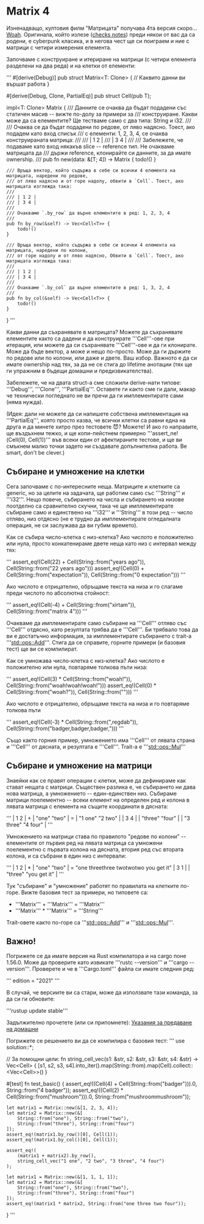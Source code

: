 # Matrix 4

Изненадващо, култовия филм "Матрицата" получава 4та версия скоро... [Woah](https://www.youtube.com/watch?v=9ix7TUGVYIo). Оригинала, който излезе ([checks notes](https://en.wikipedia.org/wiki/The_Matrix)) преди някои от вас да са родени, е cyberpunk класика, и в негова чест ще си поиграем и ние с матрици с четири измерения елемента.

Започваме с конструиране и итериране на матрици (с четири елемента разделени на два реда) и на клетки от елементи:

'''
#[derive(Debug)]
pub struct Matrix<T: Clone> {
    // Каквито данни ви вършат работа
}

#[derive(Debug, Clone, PartialEq)]
pub struct Cell<T>(pub T);

impl<T: Clone> Matrix<T> {
    /// Данните се очаква да бъдат подадени със статичен масив -- вижте по-долу за примери за
    /// конструиране. Какви може да са елементите? Ще тестваме само с два типа: String и i32.
    ///
    /// Очаква се да бъдат подадени по редове, от ляво надясно. Тоест, ако подадем като вход списък
    /// с елементи: 1, 2, 3, 4, се очаква конструираната матрица:
    ///
    /// | 1 2 |
    /// | 3 4 |
    ///
    /// Забележете, че подаваме като вход някакъв slice -- reference тип. Не очакваме матрицата да
    /// държи reference, клонирайте си данните, за да имате ownership.
    ///
    pub fn new(data: &[T; 4]) -> Matrix<T> {
        todo!()
    }

    /// Връща вектор, който съдържа в себе си всички 4 елемента на матрицата, наредени по редове,
    /// от ляво надясно и от горе надолу, обвити в `Cell`. Тоест, ако матрицата изглежда така:
    ///
    /// | 1 2 |
    /// | 3 4 |
    ///
    /// Очакваме `.by_row` да върне елементите в ред: 1, 2, 3, 4
    ///
    pub fn by_row(&self) -> Vec<Cell<T>> {
        todo!()
    }

    /// Връща вектор, който съдържа в себе си всички 4 елемента на матрицата, наредени по колони,
    /// от горе надолу и от ляво надясно, Обвити в `Cell`. Тоест, ако матрицата изглежда така:
    ///
    /// | 1 2 |
    /// | 3 4 |
    ///
    /// Очакваме `.by_col` да върне елементите в ред: 1, 3, 2, 4
    ///
    pub fn by_col(&self) -> Vec<Cell<T>> {
        todo!()
    }
}
'''

Какви данни да съхранявате в матрицата? Можете да съхранявате елементите както са дадени и да конструирате '''Cell'''-ове при итерация, или можете да си съхранявате '''Cell'''-ове и да ги клонирате. Може да бъде вектор, а може и нещо по-просто. Може да ги държите по редове или по колони, или даже и двете. Ваш избор. Важното е да си имате ownership над тях, за да не се стига до lifetime анотации (тях ще ги упражним в бъдещи домашни и предизвикателства).

Забележете, че на двата struct-а сме сложили derive-нати типове: '''Debug''', '''Clone''', '''PartialEq'''. Оставете ги както сме ги дали, макар че технически погледнато не ви пречи да ги имплементирате сами (няма нужда).

(Идея: дали не можете да си напишете собствена имплементация на '''PartialEq''', която просто казва, че всички клетки са равни една на друга и да минете хитро през тестовете 😈? Можете! И ако го направите, ще въздъхнем тежко, и ще копи-пейстнем примерно '''assert_ne!(Cell(0), Cell(1))''' във всеки един от афектираните тестове, и ще ви смъкнем малко точки задето ни създавате допълнителна работа. Be smart, don't be clever.)


## Събиране и умножение на клетки

Сега започваме с по-интересните неща. Матриците и клетките са generic, но за целите на задачата, ще работим само със '''String''' и '''i32'''. Нещо повече, събирането на числа и събирането на низове поотделно са сравнително скучни, така че ще имплементирате събиране само и единствено на '''i32''' и '''String''' в този ред -- число отляво, низ отдясно (не е трудно да имплементирате огледалната операция, не си заслужава да ви губим времето).

Как се събира число-клетка с низ-клетка? Ако числото е положително или нула, просто конкатенираме двете неща като низ с интервал между тях:

'''
assert_eq!(Cell(22) + Cell(String::from("years ago")), Cell(String::from("22 years ago")))
assert_eq!(Cell(0) + Cell(String::from("expectation")), Cell(String::from("0 expectation")))
'''

Ако числото е отрицателно, обръщаме текста на низа и го слагаме преди числото по абсолютна стойност:

'''
assert_eq!(Cell(-4) + Cell(String::from("xirtam")), Cell(String::from("matrix 4")))
'''

Очакваме да имплементирате само събиране на '''Cell<i32>''' отляво със '''Cell<String>''' отдясно, като резултата трябва да е '''Cell<String>'''. Би трябвало това да ви е достатъчно информация, за имплементирате събирането с trait-а '''[std::ops::Add](https://doc.rust-lang.org/stable/std/ops/trait.Add.html)'''. Стига да се справите, горните примери (и базовия тест) ще ви се компилират.

Как се умножава число-клетка с низ-клетка? Ако числото е положително или нула, повтаряме толкова пъти низа:

'''
assert_eq!(Cell(3) * Cell(String::from("woah!")), Cell(String::from("woah!woah!woah!")))
assert_eq!(Cell(0) * Cell(String::from("woah?")), Cell(String::from("")))
'''

Ако числото е отрицателно, обръщаме текста на низа и го повтаряме толкова пъти

'''
assert_eq!(Cell(-3) * Cell(String::from(",regdab")), Cell(String::from("badger,badger,badger,")))
'''

Също както горния пример, умножението има '''Cell<i32>''' от лявата страна и '''Cell<String>''' от дясната, и резултата е '''Cell<String>'''. Trait-а е '''[std::ops::Mul](https://doc.rust-lang.org/stable/std/ops/trait.Mul.html)'''

## Събиране и умножение на матрици

Знаейки как се правят операции с клетки, може да дефинираме как стават нещата с матрици. Съществен разлика е, че събирането ни дава нова матрица, а умножението -- един-единствен низ. Събираме матрици поелементно -- всеки елемент на определен ред и колона в лявата матрица с елемента на същите координати в дясната:

'''
| 1 2 | + | "one"   "two"  | = | "1 one"   "2 two"  |
| 3 4 |   | "three" "four" |   | "3 three" "4 four" |
'''

Умножението на матрици става по правилото "редове по колони" -- елементите от първия ред на лявата матрица са умножени поелементно с първата колона на дясната, втория ред със втората колона, и са събрани в един низ с интервали:

'''
| 1 2 | * | "one"   "two"        | = "one threethree twotwotwo you get it"
| 3 1 |   | "three" "you get it" |
'''

Тук "събиране" и "умножение" работят по правилата на клетките по-горе. Вижте базовия тест за примери, но типовете са:

- '''Matrix<i32>''' + '''Matrix<String>''' = '''Matrix<String>'''
- '''Matrix<i32>''' * '''Matrix<String>''' = '''String'''

Trait-овете както по-горе са '''[std::ops::Add](https://doc.rust-lang.org/stable/std/ops/trait.Add.html)''' и '''[std::ops::Mul](https://doc.rust-lang.org/stable/std/ops/trait.Mul.html)'''.

## Важно!

Погрижете се да имате версия на Rust компилатора и на cargo поне 1.56.0. Може да проверите като извикате '''rustc --version''' и '''cargo --version'''. Проверете и че в '''Cargo.toml''' файла си имате следния ред:

'''
edition = "2021"
'''

В случай, че версиите ви са стари, може да използвате тази команда, за да си ги обновите:

'''rustup update stable'''

Задължително прочетете (или си припомнете): [Указания за предаване на домашни](https://fmi.rust-lang.bg/guides/tasks)

Погрижете се решението ви да се компилира с базовия тест:
'''
use solution::*;

// За помощни цели:
fn string_cell_vec(s1: &str, s2: &str, s3: &str, s4: &str) -> Vec<Cell<String>> {
    [s1, s2, s3, s4].into_iter().map(String::from).map(Cell).collect::<Vec<Cell<String>>>()
}

#[test]
fn test_basic() {
    assert_eq!((Cell(4) + Cell(String::from("badger"))).0, String::from("4 badger"));
    assert_eq!((Cell(2) * Cell(String::from("mushroom"))).0, String::from("mushroommushroom"));

    let matrix1 = Matrix::new(&[1, 2, 3, 4]);
    let matrix2 = Matrix::new(&[
        String::from("one"), String::from("two"),
        String::from("three"), String::from("four")
    ]);
    assert_eq!(matrix1.by_row()[0], Cell(1));
    assert_eq!(matrix1.by_col()[0], Cell(1));

    assert_eq!(
        (matrix1 + matrix2).by_row(),
        string_cell_vec("1 one", "2 two", "3 three", "4 four")
    );

    let matrix1 = Matrix::new(&[1, 1, 1, 1]);
    let matrix2 = Matrix::new(&[
        String::from("one"), String::from("two"),
        String::from("three"), String::from("four")
    ]);
    assert_eq!(matrix1 * matrix2, String::from("one three two four"));
}
'''

